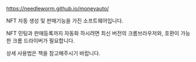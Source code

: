 https://needleworm.github.io/moneyauto/

NFT 자동 생성 및 판매기능을 가진 소프트웨어입니다.

NFT 민팅과 판매등록까지 자동화 하시려면 최신 버전의 크롬브라우저와, 호환이 가능한 크롬 드라이버가 필요합니다.

상세 사용법은 책을 참고해주시기 바랍니다.
